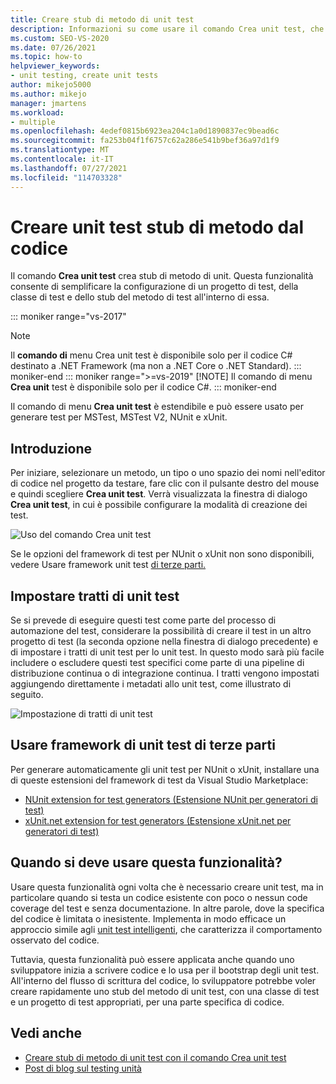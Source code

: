 ```yaml
---
title: Creare stub di metodo di unit test
description: Informazioni su come usare il comando Crea unit test, che consente di configurare facilmente un progetto di test, la classe di test e lo stub del metodo di test al suo interno.
ms.custom: SEO-VS-2020
ms.date: 07/26/2021
ms.topic: how-to
helpviewer_keywords:
- unit testing, create unit tests
author: mikejo5000
ms.author: mikejo
manager: jmartens
ms.workload:
- multiple
ms.openlocfilehash: 4edef0815b6923ea204c1a0d1890837ec9bead6c
ms.sourcegitcommit: fa253b04f1f6757c62a286e541b9bef36a97d1f9
ms.translationtype: MT
ms.contentlocale: it-IT
ms.lasthandoff: 07/27/2021
ms.locfileid: "114703328"
---
```

# <a name="create-unit-test-method-stubs-from-code"></a>Creare unit test stub di metodo dal codice

Il comando **Crea unit test** crea stub di metodo di unit. Questa funzionalità consente di semplificare la configurazione di un progetto di test, della classe di test e dello stub del metodo di test all'interno di essa.

::: moniker range="vs-2017"
> [!NOTE]
> Il **comando di** menu Crea unit test è disponibile solo per il codice C# destinato a .NET Framework (ma non a .NET Core o .NET Standard).
::: moniker-end
::: moniker range=">=vs-2019"
> [!NOTE]
> Il comando di menu **Crea unit** test è disponibile solo per il codice C#.
::: moniker-end

Il comando di menu **Crea unit test** è estendibile e può essere usato per generare test per MSTest, MSTest V2, NUnit e xUnit.

## <a name="get-started"></a>Introduzione

Per iniziare, selezionare un metodo, un tipo o uno spazio dei nomi nell'editor di codice nel progetto da testare, fare clic con il pulsante destro del mouse e quindi scegliere **Crea unit test**. Verrà visualizzata la finestra di dialogo **Crea unit test**, in cui è possibile configurare la modalità di creazione dei test.

![Uso del comando Crea unit test](media/createunittestcommand.png)

Se le opzioni del framework di test per NUnit o xUnit non sono disponibili, vedere Usare framework unit test [di terze parti.](#use-third-party-unit-test-frameworks)

## <a name="set-unit-test-traits"></a>Impostare tratti di unit test

Se si prevede di eseguire questi test come parte del processo di automazione del test, considerare la possibilità di creare il test in un altro progetto di test (la seconda opzione nella finestra di dialogo precedente) e di impostare i tratti di unit test per lo unit test. In questo modo sarà più facile includere o escludere questi test specifici come parte di una pipeline di distribuzione continua o di integrazione continua. I tratti vengono impostati aggiungendo direttamente i metadati allo unit test, come illustrato di seguito.

![Impostazione di tratti di unit test](media/createunittest.png)

## <a name="use-third-party-unit-test-frameworks"></a>Usare framework di unit test di terze parti

Per generare automaticamente gli unit test per NUnit o xUnit, installare una di queste estensioni del framework di test da Visual Studio Marketplace:

* [NUnit extension for test generators (Estensione NUnit per generatori di test)](https://marketplace.visualstudio.com/items?itemName=NUnitDevelopers.TestGeneratorNUnitextension-18371)
* [xUnit.net extension for test generators (Estensione xUnit.net per generatori di test)](https://marketplace.visualstudio.com/items?itemName=YowkoTsai.xUnitnetTestGenerator)

## <a name="when-should-i-use-this-feature"></a>Quando si deve usare questa funzionalità?

Usare questa funzionalità ogni volta che è necessario creare unit test, ma in particolare quando si testa un codice esistente con poco o nessun code coverage del test e senza documentazione. In altre parole, dove la specifica del codice è limitata o inesistente. Implementa in modo efficace un approccio simile agli [unit test intelligenti](https://devblogs.microsoft.com/devops/introducing-smart-unit-tests/), che caratterizza il comportamento osservato del codice.

Tuttavia, questa funzionalità può essere applicata anche quando uno sviluppatore inizia a scrivere codice e lo usa per il bootstrap degli unit test. All'interno del flusso di scrittura del codice, lo sviluppatore potrebbe voler creare rapidamente uno stub del metodo di unit test, con una classe di test e un progetto di test appropriati, per una parte specifica di codice.

## <a name="see-also"></a>Vedi anche

- [Creare stub di metodo di unit test con il comando Crea unit test](https://devblogs.microsoft.com/devops/creating-unit-test-method-stubs-with-create-unit-tests/)
- [Post di blog sul testing unità](https://devblogs.microsoft.com/devops/?s=unit+testing)
